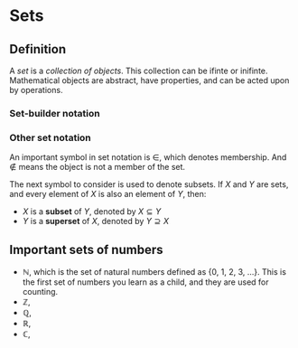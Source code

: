 # Sets

## Definition
A *set* is a *collection of objects*. This collection can be ifinte or inifinte. Mathematical objects are abstract, have properties, and can be acted upon by operations.

### Set-builder notation


### Other set notation 
An important symbol in set notation is $\in$, which denotes membership. And $\notin$ means the object is not a member of the set.

The next symbol to consider is used to denote subsets. If $X$ and $Y$ are sets, and every element of $X$ is also an element of $Y$, then:

*   $X$ is a **subset** of $Y$, denoted by $X \subseteq Y$
*   $Y$ is a **superset** of $X$, denoted by $Y \supseteq X$

##  Important sets of numbers

*   $\mathbb{N}$, which is the set of natural numbers defined as {0, 1, 2, 3, …}. This is the first set of numbers you learn as a child, and they are used for counting.
*   $\mathbb{Z}$,
*   $\mathbb{Q}$,
*   $\mathbb{R}$,
*   $\mathbb{C}$, 